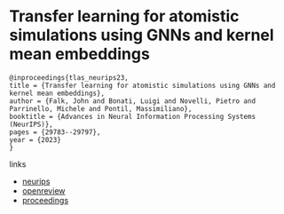 # Transfer learning for atomistic simulations using GNNs and kernel mean embeddings

```
@inproceedings{tlas_neurips23,
title = {Transfer learning for atomistic simulations using GNNs and kernel mean embeddings},
author = {Falk, John and Bonati, Luigi and Novelli, Pietro and Parrinello, Michele and Pontil, Massimiliano},
booktitle = {Advances in Neural Information Processing Systems (NeurIPS)},
pages = {29783--29797},
year = {2023}
}
```

links
- [neurips](https://nips.cc/Conferences/2023/Schedule?showEvent=72292)
- [openreview](https://openreview.net/forum?id=Enzew8XujO)
- [proceedings](https://papers.nips.cc//paper_files/paper/2023/hash/5f02c76bc411a6f7c9a8bb2cbf981260-Abstract-Conference.html)
